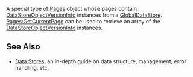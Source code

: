 A special type of [Pages](https://developer.roblox.com/en-us/api-reference/class/Pages) object whose pages contain [DataStoreObjectVersionInfo](https://developer.roblox.com/en-us/api-reference/class/DataStoreObjectVersionInfo) instances from a [GlobalDataStore](https://developer.roblox.com/en-us/api-reference/class/GlobalDataStore). [Pages:GetCurrentPage](https://developer.roblox.com/en-us/api-reference/function/Pages/GetCurrentPage) can be used to retrieve an array of the [DataStoreObjectVersionInfo](https://developer.roblox.com/en-us/api-reference/class/DataStoreObjectVersionInfo) instances.

See Also
--------

*   [Data Stores](https://developer.roblox.com/en-us/articles/Data-store), an in-depth guide on data structure, management, error handling, etc.
